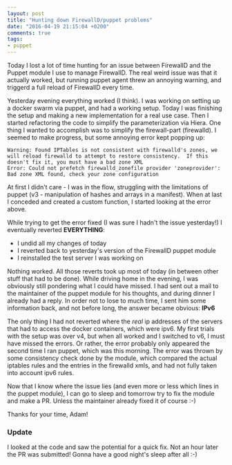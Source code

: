 ```yaml
---
layout: post
title: "Hunting down FirewallD/puppet problems"
date: "2016-04-19 21:15:04 +0200"
comments: true
tags:
- puppet
---
```


Today I lost a lot of time hunting for an issue between FirewallD and the Puppet module I use to manage FirewallD. The real weird issue was that it actually worked, but running puppet agent threw an annoying warning, and triggerd a full reload of FirewallD every time.

Yesterday evening everything worked (I think). I was working on setting up a docker swarm via puppet, and had a working setup. Today I was finishing the setup and making a new implementation for a real use case. Then I started refactoring the code to simplify the parameterization via Hiera. One thing I wanted to accomplish was to simplify the firewall-part (firewalld). I seemed to make progress, but some annoying error kept popping up:

```
Warning: Found IPTables is not consistent with firewalld's zones, we will reload firewalld to attempt to restore consistency.  If this doesn't fix it, you must have a bad zone XML
Error: Could not prefetch firewalld_zonefile provider 'zoneprovider': Bad zone XML found, check your zone configuration
```

At first I didn't care - I was in the flow, struggling with the limitations of puppet (v3 - manipulation of hashes and arrays in a manifest). When at last I conceded and created a custom function, I started looking at the error above.

While trying to get the error fixed (I was sure I hadn't the issue yesterday!) I eventually reverted **EVERYTHING**:

* I undid all my changes of today
* I reverted back to yesterday's version of the FirewallD puppet module
* I reinstalled the test server I was working on

Nothing worked. All those reverts took up most of today (in between other stuff that had to be done). While driving home in the evening, I was obviously still pondering what I could have missed. I had sent out a mail to the maintainer of the puppet module for his thoughts, and during dinner I already had a reply. In order not to lose to much time, I sent him some information back, and not before long, the answer became obvious: **IPv6**

The only thing I had not reverted where the *real* ip addresses of the servers that had to access the docker containers, which were ipv6. My first trials with the setup was over v4, but when all worked and I switched to v6, I must have missed the errors. Or rather, the error probably only appeared the second time I ran puppet, which was this morning. The error was thrown by some consistency check done by the module, which compared the actual iptables rules and the entries in the firewalld xmls, and had not fully taken into account ipv6 rules.

Now that I know where the issue lies (and even more or less which lines in the puppet module), I can go to sleep and tomorrow try to fix the module and make a PR. Unless the maintainer already fixed it of course :-)

Thanks for your time, Adam!

### Update

I looked at the code and saw the potential for a quick fix. Not an hour later the PR was submitted! Gonna have a good night's sleep after all :-)
